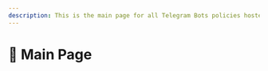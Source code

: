 ```yaml
---
description: This is the main page for all Telegram Bots policies hosted in this GitBook.
---
```


# 📝 Main Page
